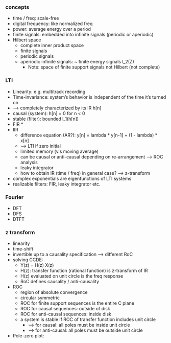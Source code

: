 ### concepts
* time / freq: scale-free
* digital frequency: like normalized freq
* power: average energy over a period
* finite signals: embedded into infinite signals (periodic or aperiodic)
* Hilbert space 
	* complete inner product space
	* finite signals
	* periodic signals
	* aperiodic infinite signals: ~ finite energy signals l_2(Z)
		* Note: space of finite support signals not Hilbert (not complete)
### LTI
* Linearity: e.g. multitrack recording
* Time-invariance: system’s behavior is independent of the time it’s turned on
* —> completely characterized by its IR h[n]
* causal (system): h[n] = 0 for n < 0
* stable (filter): bounded l_1(h[n])
* FIR
	* 
* IIR
	* difference equation (AR?): y[n] = lambda * y[n-1] + (1 - lambda) * x[n]
	* —> LTI if zero initial
	* limited memory (v.s moving average)
	* can be causal or anti-causal depending on re-arrangement —> ROC analysis
	* leaky integrator
	* how to obtain IR (time / freq) in general case? —> z-transform
* complex exponentials are eigenfunctions of LTI systems
* realizable filters: FIR, leaky integrator etc.
### Fourier
* DFT
* DFS
* DTFT
### z transform
* linearity
* time-shift
* invertible up to a causality specification —> different RoC
* solving CCDE:
	* Y(z) = H(z) X(z)
	* H(z): transfer function (rational function) is z-transform of IR
	* H(z) evaluated on unit circle is the freq response
	* RoC defines causality / anti-causality
* ROC
	* region of absolute convergence
	* circular symmetric
	* ROC for finite support sequences is the entire C plane
	* ROC for causal sequences: outside of disk
	* ROC for anti-causal sequences: inside disk
	* a system is stable if ROC of transfer function includes unit circle 
		* —> for causal: all poles must be inside unit circle
		* —> for anti-causal: all poles must be outside unit circle
* Pole-zero plot: